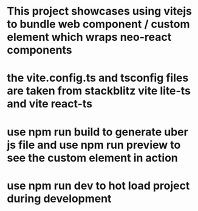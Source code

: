 # This project showcases using vitejs to bundle web component / custom element which wraps neo-react components
# the vite.config.ts and tsconfig files are taken from stackblitz vite lite-ts and vite react-ts
# use npm run build to generate uber js file and use npm run preview to see the custom element in action
# use npm run dev to hot load project during development

